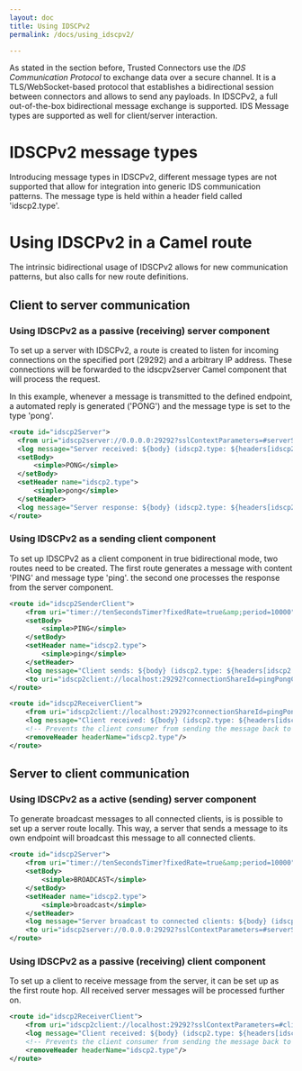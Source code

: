 ```yaml
---
layout: doc
title: Using IDSCPv2
permalink: /docs/using_idscpv2/

---
```

As stated in the section before, Trusted Connectors use the _IDS Communication Protocol_ to exchange data over a secure channel. It is a TLS/WebSocket-based protocol that establishes a bidirectional session between connectors and allows to send any payloads.
In IDSCPv2, a full out-of-the-box bidirectional message exchange is supported. IDS Message types are supported as well for client/server interaction.

# IDSCPv2 message types
Introducing message types in IDSCPv2, different message types are not supported that allow for integration into generic IDS communication patterns. The message type is held within a header field called 'idscp2.type'.

# Using IDSCPv2 in a Camel route
The intrinsic bidirectional usage of IDSCPv2 allows for new communication patterns, but also calls for new route definitions.

## Client to server communication
### Using IDSCPv2 as a passive (receiving) server component

To set up a server with IDSCPv2, a route is created to listen for incoming connections on the specified port (29292) and a arbitrary IP address. These connections will be forwarded to the idscpv2server Camel component that will process the request.

In this example, whenever a message is transmitted to the defined endpoint, a automated reply is generated ('PONG') and the message type is set to the type 'pong'.

```xml
<route id="idscp2Server">
  <from uri="idscp2server://0.0.0.0:29292?sslContextParameters=#serverSslContext"/>
  <log message="Server received: ${body} (idscp2.type: ${headers[idscp2.type]})"/>
  <setBody>
      <simple>PONG</simple>
  </setBody>
  <setHeader name="idscp2.type">
      <simple>pong</simple>
  </setHeader>
  <log message="Server response: ${body} (idscp2.type: ${headers[idscp2.type]})"/>
</route>
```

### Using IDSCPv2 as a sending client component

To set up IDSCPv2 as a client component in true bidirectional mode, two routes need to be created. The first route generates a message with content 'PING' and message type 'ping'. the second one processes the response from the server component.

```xml
<route id="idscp2SenderClient">
    <from uri="timer://tenSecondsTimer?fixedRate=true&amp;period=10000"/>
    <setBody>
        <simple>PING</simple>
    </setBody>
    <setHeader name="idscp2.type">
        <simple>ping</simple>
    </setHeader>
    <log message="Client sends: ${body} (idscp2.type: ${headers[idscp2.type]})"/>
    <to uri="idscp2client://localhost:29292?connectionShareId=pingPongConnection&amp;sslContextParameters=#clientSslContext"/>
</route>

<route id="idscp2ReceiverClient">
    <from uri="idscp2client://localhost:29292?connectionShareId=pingPongConnection&amp;sslContextParameters=#clientSslContext"/>
    <log message="Client received: ${body} (idscp2.type: ${headers[idscp2.type]})"/>
    <!-- Prevents the client consumer from sending the message back to the server -->
    <removeHeader headerName="idscp2.type"/>
</route>
```

## Server to client communication
### Using IDSCPv2 as a active (sending) server component
To generate broadcast messages to all connected clients, is is possible to set up a server route locally. This way, a server that sends a message to its own endpoint will broadcast this message to all connected clients.

```xml
<route id="idscp2Server">
    <from uri="timer://tenSecondsTimer?fixedRate=true&amp;period=10000"/>
    <setBody>
        <simple>BROADCAST</simple>
    </setBody>
    <setHeader name="idscp2.type">
        <simple>broadcast</simple>
    </setHeader>
    <log message="Server broadcast to connected clients: ${body} (idscp2.type: ${headers[idscp2.type]})"/>
    <to uri="idscp2server://0.0.0.0:29292?sslContextParameters=#serverSslContext"/>
</route>
```
### Using IDSCPv2 as a passive (receiving) client component
To set up a client to receive message from the server, it can be set up as the first route hop. All received server messages will be processed further on.

```xml
<route id="idscp2ReceiverClient">
    <from uri="idscp2client://localhost:29292?sslContextParameters=#clientSslContext"/>
    <log message="Client received: ${body} (idscp2.type: ${headers[idscp2.type]})"/>
    <!-- Prevents the client consumer from sending the message back to the server -->
    <removeHeader headerName="idscp2.type"/>
</route>
```

